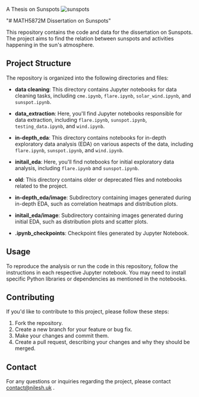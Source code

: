 A Thesis on Sunspots
![sunspots](https://github.com/nilesh14k/Thesis-on-Sunspots-SolarFlare-CoronalMassEjections-SolarWinds/assets/65092135/6534a9c7-b66a-448b-aa9b-18b19819e819)

"# MATH5872M  Dissertation on Sunspots"

This repository contains the code and data for the dissertation on Sunspots. The project aims to find the relation between sunspots and activities happening in the sun's atmosphere.

## Project Structure

The repository is organized into the following directories and files:

- **data cleaning**: This directory contains Jupyter notebooks for data cleaning tasks, including `cme.ipynb`, `flare.ipynb`, `solar_wind.ipynb`, and `sunspot.ipynb`.

- **data_extraction**: Here, you'll find Jupyter notebooks responsible for data extraction, including `flare.ipynb`, `sunspot.ipynb`, `testing_data.ipynb`, and `wind.ipynb`.

- **in-depth_eda**: This directory contains notebooks for in-depth exploratory data analysis (EDA) on various aspects of the data, including `flare.ipynb`, `sunspot.ipynb`, and `wind.ipynb`.

- **initail_eda**: Here, you'll find notebooks for initial exploratory data analysis, including `flare.ipynb` and `sunspot.ipynb`.

- **old**: This directory contains older or deprecated files and notebooks related to the project.

- **in-depth_eda/image**: Subdirectory containing images generated during in-depth EDA, such as correlation heatmaps and distribution plots.

- **initail_eda/image**: Subdirectory containing images generated during initial EDA, such as distribution plots and scatter plots.

- **.ipynb_checkpoints**: Checkpoint files generated by Jupyter Notebook.

## Usage

To reproduce the analysis or run the code in this repository, follow the instructions in each respective Jupyter notebook. You may need to install specific Python libraries or dependencies as mentioned in the notebooks.

## Contributing

If you'd like to contribute to this project, please follow these steps:

1. Fork the repository.
2. Create a new branch for your feature or bug fix.
3. Make your changes and commit them.
4. Create a pull request, describing your changes and why they should be merged.

## Contact

For any questions or inquiries regarding the project, please contact contact@nilesh.uk .
